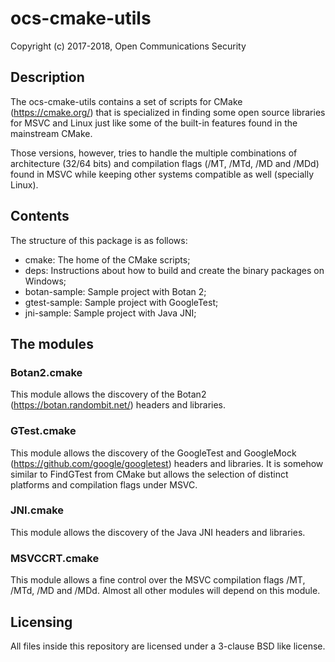# ocs-cmake-utils
Copyright (c) 2017-2018, Open Communications Security

## Description

The ocs-cmake-utils contains a set of scripts for CMake 
(https://cmake.org/) that is specialized in finding some
open source libraries for MSVC and Linux just like some
of the built-in features found in the mainstream CMake.

Those versions, however, tries to handle the multiple
combinations of architecture (32/64 bits) and compilation
flags (/MT, /MTd, /MD and /MDd) found in MSVC while keeping
other systems compatible as well (specially Linux).

## Contents

The structure of this package is as follows:

  * cmake: The home of the CMake scripts;
  * deps: Instructions about how to build and create the
    binary packages on Windows;
  * botan-sample: Sample project with Botan 2;
  * gtest-sample: Sample project with GoogleTest;
  * jni-sample: Sample project with Java JNI;

## The modules

### Botan2.cmake

This module allows the discovery of the Botan2 (https://botan.randombit.net/)
headers and libraries.

### GTest.cmake

This module allows the discovery of the GoogleTest and GoogleMock (https://github.com/google/googletest)
headers and libraries. It is somehow similar to FindGTest from CMake but allows the selection of
distinct platforms and compilation flags under MSVC.

### JNI.cmake

This module allows the discovery of the Java JNI headers and libraries.

### MSVCCRT.cmake

This module allows a fine control over the MSVC compilation flags
/MT, /MTd, /MD and /MDd. Almost all other modules will depend on
this module.

## Licensing

All files inside this repository are licensed under a 3-clause BSD like license.
